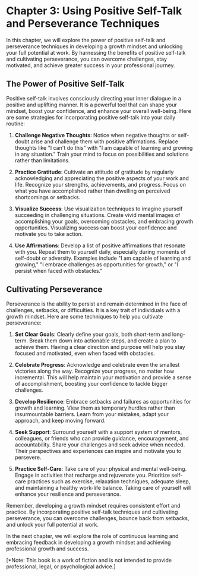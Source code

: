 Chapter 3: Using Positive Self-Talk and Perseverance Techniques
===============================================================

In this chapter, we will explore the power of positive self-talk and perseverance techniques in developing a growth mindset and unlocking your full potential at work. By harnessing the benefits of positive self-talk and cultivating perseverance, you can overcome challenges, stay motivated, and achieve greater success in your professional journey.

**The Power of Positive Self-Talk**
-----------------------------------

Positive self-talk involves consciously directing your inner dialogue in a positive and uplifting manner. It is a powerful tool that can shape your mindset, boost your confidence, and enhance your overall well-being. Here are some strategies for incorporating positive self-talk into your daily routine:

1. **Challenge Negative Thoughts**: Notice when negative thoughts or self-doubt arise and challenge them with positive affirmations. Replace thoughts like "I can't do this" with "I am capable of learning and growing in any situation." Train your mind to focus on possibilities and solutions rather than limitations.

2. **Practice Gratitude**: Cultivate an attitude of gratitude by regularly acknowledging and appreciating the positive aspects of your work and life. Recognize your strengths, achievements, and progress. Focus on what you have accomplished rather than dwelling on perceived shortcomings or setbacks.

3. **Visualize Success**: Use visualization techniques to imagine yourself succeeding in challenging situations. Create vivid mental images of accomplishing your goals, overcoming obstacles, and embracing growth opportunities. Visualizing success can boost your confidence and motivate you to take action.

4. **Use Affirmations**: Develop a list of positive affirmations that resonate with you. Repeat them to yourself daily, especially during moments of self-doubt or adversity. Examples include "I am capable of learning and growing," "I embrace challenges as opportunities for growth," or "I persist when faced with obstacles."

**Cultivating Perseverance**
----------------------------

Perseverance is the ability to persist and remain determined in the face of challenges, setbacks, or difficulties. It is a key trait of individuals with a growth mindset. Here are some techniques to help you cultivate perseverance:

1. **Set Clear Goals**: Clearly define your goals, both short-term and long-term. Break them down into actionable steps, and create a plan to achieve them. Having a clear direction and purpose will help you stay focused and motivated, even when faced with obstacles.

2. **Celebrate Progress**: Acknowledge and celebrate even the smallest victories along the way. Recognize your progress, no matter how incremental. This will help maintain your motivation and provide a sense of accomplishment, boosting your confidence to tackle bigger challenges.

3. **Develop Resilience**: Embrace setbacks and failures as opportunities for growth and learning. View them as temporary hurdles rather than insurmountable barriers. Learn from your mistakes, adapt your approach, and keep moving forward.

4. **Seek Support**: Surround yourself with a support system of mentors, colleagues, or friends who can provide guidance, encouragement, and accountability. Share your challenges and seek advice when needed. Their perspectives and experiences can inspire and motivate you to persevere.

5. **Practice Self-Care**: Take care of your physical and mental well-being. Engage in activities that recharge and rejuvenate you. Prioritize self-care practices such as exercise, relaxation techniques, adequate sleep, and maintaining a healthy work-life balance. Taking care of yourself will enhance your resilience and perseverance.

Remember, developing a growth mindset requires consistent effort and practice. By incorporating positive self-talk techniques and cultivating perseverance, you can overcome challenges, bounce back from setbacks, and unlock your full potential at work.

In the next chapter, we will explore the role of continuous learning and embracing feedback in developing a growth mindset and achieving professional growth and success.

\[\*Note: This book is a work of fiction and is not intended to provide professional, legal, or psychological advice.\]
